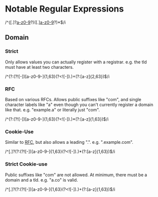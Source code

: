 # Notable Regular Expressions

/^([.]?[a-z0-9]([a-z0-9-]{0,61}[a-z0-9])?)([.][a-z0-9]([a-z0-9-]{0,61}[a-z0-9])?)*$/i

## Domain
### Strict
Only allows values you can actually register with a registrar. e.g. the tld must have at least two characters.

/^(?:(?![-])[a-z0-9-]{1,63}(?<![-])\.)+(?:[a-z]{2,63})$/i

### RFC
Based on various RFCs. Allows public suffixes like "com", and single character labels like "a" even though you can't currently register a domain like that. e.g. "example.a" or literally just "com".

/^(?:(?![-])[a-z0-9-]{1,63}(?<![-])\.)*(?:[a-z]{1,63})$/i

### Cookie-Use
Similar to [RFC](#rfc), but also allows a leading ".". e.g. ".example.com".

/^[.]?(?:(?![-])[a-z0-9-]{1,63}(?<![-])\.)*(?:[a-z]{1,63})$/i

### Strict Cookie-use
Public suffixes like "com" are not allowed. At minimum, there must be a domain and a tld. e.g. "a.co" is valid.

/^[.]?(?:(?![-])[a-z0-9-]{1,63}(?<![-])\.)+(?:[a-z]{1,63})$/i

